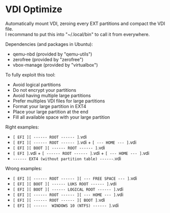 # VDI Optimize

Automatically mount VDI, zeroing every EXT partitions and compact the VDI file.  
I recommand to put this into "~/.local/bin" to call it from everywhere.

Dependencies (and packages in Ubuntu):
- qemu-nbd (provided by "qemu-utils")
- zerofree (provided by "zerofree")
- vbox-manage (provided by "virtualbox")

To fully exploit this tool:
- Avoid logical partitions
- Do not encrypt your partitions
- Avoid having multiple large partitions
- Prefer multiples VDI files for large partitions
- Format your large partition in EXT4
- Place your large partition at the end
- Fill all available space with your large partition

Right examples:
- ```[ EFI ][ ------ ROOT ------ ]```.vdi
- ```[ EFI ][ ------ ROOT ------ ]```.vdi + ```[ --- HOME --- ]```.vdi
- ```[ EFI ][ BOOT ][ ------ ROOT ------ ]```.vdi
- ```[ EFI ]```.vdi + ```[ ------ ROOT ------ ]```.vdi + ```[ --- HOME --- ]```.vdi
- ```------ EXT4 (without partition table) ------```.vdi

Wrong examples:
- ```[ EFI ][ ------ ROOT ------ ][ --- FREE SPACE --- ]```.vdi
- ```[ EFI ][ BOOT ][ ------ LUKS ROOT ------ ]```.vdi
- ```[ EFI ][ BOOT ][ ------ LOGICAL ROOT ------ ]```.vdi
- ```[ EFI ][ ------ ROOT ------ ][ --- HOME --- ]```.vdi
- ```[ EFI ][ ------ ROOT ------ ][ BOOT ]```.vdi
- ```[ EFI ][ ------  WINDOWS 10 (NTFS) ------ ]```.vdi
